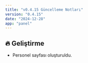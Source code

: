 ```yaml
---
title: "v0.4.15 Güncelleme Notları"
version: "0.4.15"
date: "2024-12-28"
app: "panel"
---
```

## 🔥 Geliştirme

- Personel sayfası oluşturuldu.